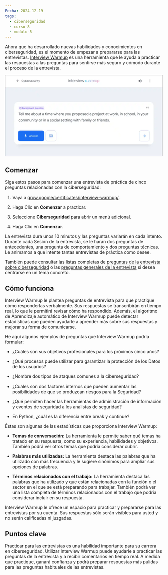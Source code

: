 ```yaml
---
Fecha: 2024-12-19
tags:
  - ciberseguridad
  - curso-8
  - modulo-5
---
```

Ahora que ha desarrollado nuevas habilidades y conocimientos en ciberseguridad, es el momento de empezar a prepararse para las entrevistas. [Interview Warmup](https://grow.google/certificates/interview-warmup/) es una herramienta que le ayuda a practicar las respuestas a las preguntas para sentirse más seguro y cómodo durante el proceso de la entrevista.

![Una pregunta de práctica en Interview Warmup.](Img/interview-warmup.webp)

## Comenzar

Siga estos pasos para comenzar una entrevista de práctica de cinco preguntas relacionadas con la ciberseguridad:

1. Vaya a [grow.google/certificates/interview-warmup/](https://grow.google/certificates/interview-warmup/).

2. Haga Clic en **Comenzar** a practicar.

3. Seleccione **Ciberseguridad** para abrir un menú adicional.

4. Haga Clic en **Comenzar**.

La entrevista dura unos 10 minutos y las preguntas variarán en cada intento. Durante cada Sesión de la entrevista, se le harán dos preguntas de antecedentes, una pregunta de comportamiento y dos preguntas técnicas. Le animamos a que intente tantas entrevistas de práctica como desee.

También puede consultar las listas completas de [preguntas de la entrevista sobre ciberseguridad](https://grow.google/certificates/interview-warmup/category/cybersecurity/) o las [preguntas generales de la entrevista](https://grow.google/certificates/interview-warmup/category/general/all-questions/) si desea centrarse en un tema concreto.

## Cómo funciona

Interview Warmup le plantea preguntas de entrevista para que practique cómo responderlas verbalmente. Sus respuestas se transcribirán en tiempo real, lo que le permitirá revisar cómo ha respondido. Además, el algoritmo de Aprendizaje automático de Interview Warmup puede detectar estadísticas que pueden ayudarle a aprender más sobre sus respuestas y mejorar su forma de comunicarse.

He aquí algunos ejemplos de preguntas que Interview Warmup podría formular:

- ¿Cuáles son sus objetivos profesionales para los próximos cinco años?

- ¿Qué procesos puede utilizar para garantizar la protección de los Datos de los usuarios?

- ¿Nombre dos tipos de ataques comunes a la ciberseguridad?

- ¿Cuáles son dos factores internos que pueden aumentar las posibilidades de que se produzcan riesgos para la Seguridad?

- ¿Qué permiten hacer las herramientas de administración de información y eventos de seguridad a los analistas de seguridad?

- En Python, ¿cuál es la diferencia entre break y continue?

Éstas son algunas de las estadísticas que proporciona Interview Warmup:

- **Temas de conversación:** La herramienta le permite saber qué temas ha tratado en su respuesta, como su experiencia, habilidades y objetivos. También podrá ver otros temas que podría considerar cubrir.

- **Palabras más utilizadas:** La herramienta destaca las palabras que ha utilizado con más frecuencia y le sugiere sinónimos para ampliar sus opciones de palabras.

- **Términos relacionados con el trabajo:** La herramienta destaca las palabras que ha utilizado y que están relacionadas con la función o el sector en el que se está preparando para trabajar. También podrá ver una lista completa de términos relacionados con el trabajo que podría considerar incluir en su respuesta.

Interview Warmup le ofrece un espacio para practicar y prepararse para las entrevistas por su cuenta. Sus respuestas sólo serán visibles para usted y no serán calificadas ni juzgadas.

## Puntos clave

Practicar para las entrevistas es una habilidad importante para su carrera en ciberseguridad. Utilizar Interview Warmup puede ayudarle a practicar las preguntas de la entrevista y a recibir comentarios en tiempo real. A medida que practique, ganará confianza y podrá preparar respuestas más pulidas para las preguntas habituales de las entrevistas.